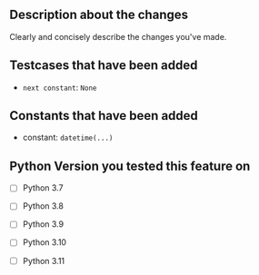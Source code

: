 <!-- Please make sure you follow these guidelines: -->
<!-- - Capitalize the first letter of the PR title -->
<!-- - Length of the title must be under the maximum -->
<!-- - Your title should be a short description about the changes, not including details! -->
<!-- - Make sure to add labels as well -->
<!-- - Bump the version number if necessary -->

## Description about the changes

Clearly and concisely describe the changes you've made.


## Testcases that have been added

- ``next constant``: ``None``


## Constants that have been added

- constant: ``datetime(...)``


## Python Version you tested this feature on

- [ ] Python 3.7
- [ ] Python 3.8
- [ ] Python 3.9
- [ ] Python 3.10
- [ ] Python 3.11


